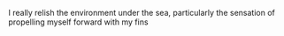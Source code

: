 
I really relish the environment under the sea, particularly the sensation of propelling myself forward with my fins